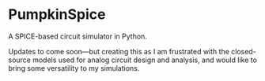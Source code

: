 # PumpkinSpice
A SPICE-based circuit simulator in Python.

Updates to come soon—but creating this as I am frustrated with the closed-source models used for analog circuit design and analysis, and would like to bring some versatility to my simulations.
